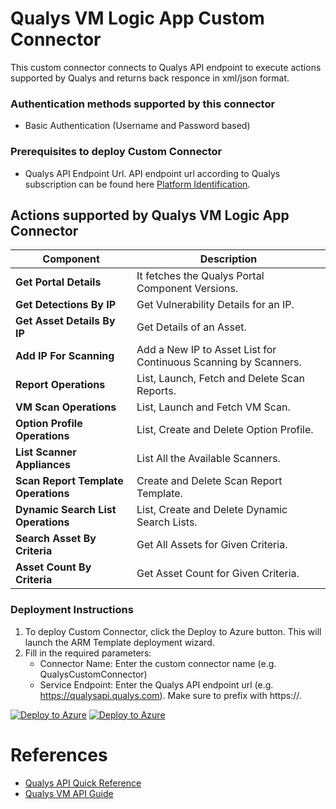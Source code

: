 # Qualys VM Logic App Custom Connector

This custom connector connects to Qualys API endpoint to execute actions supported by Qualys and returns back responce in xml/json format.

### Authentication methods supported by this connector

* Basic Authentication (Username and Password based)

### Prerequisites to deploy Custom Connector 
- Qualys API Endpoint Url. API endpoint url according to Qualys subscription can be found here [Platform Identification](https://www.qualys.com/platform-identification/).


## Actions supported by Qualys VM Logic App Connector
| **Component** | **Description** |
| --------- | -------------- |
| **Get Portal Details** | It fetches the Qualys Portal Component Versions. |
| **Get Detections By IP** | Get Vulnerability Details for an IP. |
| **Get Asset Details By IP** | Get Details of an Asset. |
| **Add IP For Scanning** | Add a New IP to Asset List for Continuous Scanning by Scanners. |
| **Report Operations** | List, Launch, Fetch and Delete Scan Reports. |
| **VM Scan Operations** | List, Launch and Fetch VM Scan. |
| **Option Profile Operations** | List, Create and Delete Option Profile. |
| **List Scanner Appliances** | List All the Available Scanners. |
| **Scan Report Template Operations** | Create and Delete Scan Report Template. |
| **Dynamic Search List Operations** | List, Create and Delete Dynamic Search Lists. |
| **Search Asset By Criteria** | Get All Assets for Given Criteria. |
| **Asset Count By Criteria** | Get Asset Count for Given Criteria. |


### Deployment Instructions

1. To deploy Custom Connector, click the Deploy to Azure button. This will launch the ARM Template deployment wizard.
2. Fill in the required parameters:
    - Connector Name: Enter the custom connector name (e.g. QualysCustomConnector)
    - Service Endpoint: Enter the Qualys API endpoint url (e.g. https://qualysapi.qualys.com). Make sure to prefix with https://.  

[![Deploy to Azure](https://aka.ms/deploytoazurebutton)](https://portal.azure.com/#create/Microsoft.Template/uri/https%3A%2F%2Fraw.githubusercontent.com%2FAzure%2FAzure-Sentinel%2Forigin%2Fusers%2Frahul%2Fqualys-playbooks%2FSolutions%2FQualysVM%2FPlaybooks%2FQualysCustomConnector%2Fazuredeploy.json) [![Deploy to Azure](https://aka.ms/deploytoazuregovbutton)](https://portal.azure.us/#create/Microsoft.Template/uri/https%3A%2F%2Fraw.githubusercontent.com%2FAzure%2FAzure-Sentinel%2Forigin%2Fusers%2Frahul%2Fqualys-playbooks%2FSolutions%2FQualysVM%2FPlaybooks%2FQualysCustomConnector%2Fazuredeploy.json) 

#  References
 - [Qualys API Quick Reference](https://www.qualys.com/docs/qualys-api-quick-reference.pdf)
 - [Qualys VM API Guide](https://www.qualys.com/docs/qualys-api-vmpc-user-guide.pdf)